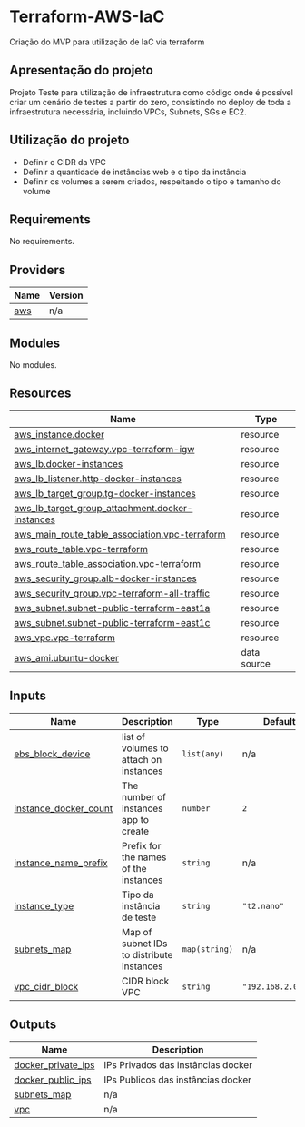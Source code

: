 # Terraform-AWS-IaC
Criação do MVP para utilização de IaC via terraform

## Apresentação do projeto
Projeto Teste para utilização de infraestrutura como código onde é possível criar um cenário de testes a partir do zero, consistindo no deploy de toda a infraestrutura necessária, incluindo VPCs, Subnets, SGs e EC2.

## Utilização do projeto

- Definir o CIDR da VPC
- Definir a quantidade de instâncias web e o tipo da instância
- Definir os volumes a serem criados, respeitando o tipo e tamanho do volume

<!-- BEGIN_TF_DOCS -->
## Requirements

No requirements.

## Providers

| Name | Version |
|------|---------|
| <a name="provider_aws"></a> [aws](#provider\_aws) | n/a |

## Modules

No modules.

## Resources

| Name | Type |
|------|------|
| [aws_instance.docker](https://registry.terraform.io/providers/hashicorp/aws/latest/docs/resources/instance) | resource |
| [aws_internet_gateway.vpc-terraform-igw](https://registry.terraform.io/providers/hashicorp/aws/latest/docs/resources/internet_gateway) | resource |
| [aws_lb.docker-instances](https://registry.terraform.io/providers/hashicorp/aws/latest/docs/resources/lb) | resource |
| [aws_lb_listener.http-docker-instances](https://registry.terraform.io/providers/hashicorp/aws/latest/docs/resources/lb_listener) | resource |
| [aws_lb_target_group.tg-docker-instances](https://registry.terraform.io/providers/hashicorp/aws/latest/docs/resources/lb_target_group) | resource |
| [aws_lb_target_group_attachment.docker-instances](https://registry.terraform.io/providers/hashicorp/aws/latest/docs/resources/lb_target_group_attachment) | resource |
| [aws_main_route_table_association.vpc-terraform](https://registry.terraform.io/providers/hashicorp/aws/latest/docs/resources/main_route_table_association) | resource |
| [aws_route_table.vpc-terraform](https://registry.terraform.io/providers/hashicorp/aws/latest/docs/resources/route_table) | resource |
| [aws_route_table_association.vpc-terraform](https://registry.terraform.io/providers/hashicorp/aws/latest/docs/resources/route_table_association) | resource |
| [aws_security_group.alb-docker-instances](https://registry.terraform.io/providers/hashicorp/aws/latest/docs/resources/security_group) | resource |
| [aws_security_group.vpc-terraform-all-traffic](https://registry.terraform.io/providers/hashicorp/aws/latest/docs/resources/security_group) | resource |
| [aws_subnet.subnet-public-terraform-east1a](https://registry.terraform.io/providers/hashicorp/aws/latest/docs/resources/subnet) | resource |
| [aws_subnet.subnet-public-terraform-east1c](https://registry.terraform.io/providers/hashicorp/aws/latest/docs/resources/subnet) | resource |
| [aws_vpc.vpc-terraform](https://registry.terraform.io/providers/hashicorp/aws/latest/docs/resources/vpc) | resource |
| [aws_ami.ubuntu-docker](https://registry.terraform.io/providers/hashicorp/aws/latest/docs/data-sources/ami) | data source |

## Inputs

| Name | Description | Type | Default | Required |
|------|-------------|------|---------|:--------:|
| <a name="input_ebs_block_device"></a> [ebs\_block\_device](#input\_ebs\_block\_device) | list of volumes to attach on instances | `list(any)` | n/a | yes |
| <a name="input_instance_docker_count"></a> [instance\_docker\_count](#input\_instance\_docker\_count) | The number of instances app to create | `number` | `2` | no |
| <a name="input_instance_name_prefix"></a> [instance\_name\_prefix](#input\_instance\_name\_prefix) | Prefix for the names of the instances | `string` | n/a | yes |
| <a name="input_instance_type"></a> [instance\_type](#input\_instance\_type) | Tipo da instância de teste | `string` | `"t2.nano"` | no |
| <a name="input_subnets_map"></a> [subnets\_map](#input\_subnets\_map) | Map of subnet IDs to distribute instances | `map(string)` | n/a | yes |
| <a name="input_vpc_cidr_block"></a> [vpc\_cidr\_block](#input\_vpc\_cidr\_block) | CIDR block VPC | `string` | `"192.168.2.0/24"` | no |

## Outputs

| Name | Description |
|------|-------------|
| <a name="output_docker_private_ips"></a> [docker\_private\_ips](#output\_docker\_private\_ips) | IPs Privados das instâncias docker |
| <a name="output_docker_public_ips"></a> [docker\_public\_ips](#output\_docker\_public\_ips) | IPs Publicos das instâncias docker |
| <a name="output_subnets_map"></a> [subnets\_map](#output\_subnets\_map) | n/a |
| <a name="output_vpc"></a> [vpc](#output\_vpc) | n/a |
<!-- END_TF_DOCS -->
